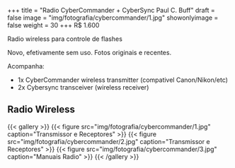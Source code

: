 +++
title = "Radio CyberCommander + CyberSync Paul C. Buff"
draft = false
image = "img/fotografia/cybercommander/1.jpg"
showonlyimage = false
weight = 30
+++
<span class="price">R$ 1.600</span>

Radio wireless para controle de flashes
<!--more-->

Novo, efetivamente sem uso. Fotos originais e recentes.

Acompanha:

- 1x CyberCommander wireless transmitter (compativel Canon/Nikon/etc)
- 2x Cybersync transceiver (wireless receiver)

## Radio Wireless

{{< gallery >}}
{{< figure src="img/fotografia/cybercommander/1.jpg" caption="Transmissor e Receptores" >}}
{{< figure src="img/fotografia/cybercommander/2.jpg" caption="Transmissor e Receptores" >}}
{{< figure src="img/fotografia/cybercommander/3.jpg" caption="Manuais Radio" >}}
{{< /gallery >}}

